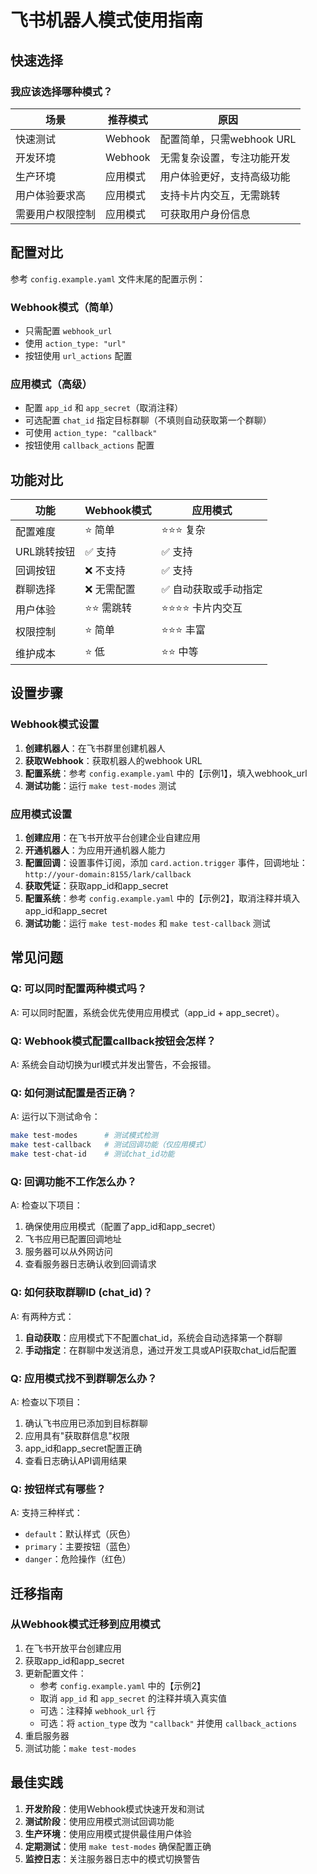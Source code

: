 # 飞书机器人模式使用指南

## 快速选择

### 我应该选择哪种模式？

| 场景 | 推荐模式 | 原因 |
|------|----------|------|
| 快速测试 | Webhook | 配置简单，只需webhook URL |
| 开发环境 | Webhook | 无需复杂设置，专注功能开发 |
| 生产环境 | 应用模式 | 用户体验更好，支持高级功能 |
| 用户体验要求高 | 应用模式 | 支持卡片内交互，无需跳转 |
| 需要用户权限控制 | 应用模式 | 可获取用户身份信息 |

## 配置对比

参考 `config.example.yaml` 文件末尾的配置示例：

### Webhook模式（简单）
- 只需配置 `webhook_url`
- 使用 `action_type: "url"`
- 按钮使用 `url_actions` 配置

### 应用模式（高级）
- 配置 `app_id` 和 `app_secret`（取消注释）
- 可选配置 `chat_id` 指定目标群聊（不填则自动获取第一个群聊）
- 可使用 `action_type: "callback"`
- 按钮使用 `callback_actions` 配置

## 功能对比

| 功能 | Webhook模式 | 应用模式 |
|------|-------------|----------|
| 配置难度 | ⭐ 简单 | ⭐⭐⭐ 复杂 |
| URL跳转按钮 | ✅ 支持 | ✅ 支持 |
| 回调按钮 | ❌ 不支持 | ✅ 支持 |
| 群聊选择 | ❌ 无需配置 | ✅ 自动获取或手动指定 |
| 用户体验 | ⭐⭐ 需跳转 | ⭐⭐⭐⭐ 卡片内交互 |
| 权限控制 | ⭐ 简单 | ⭐⭐⭐ 丰富 |
| 维护成本 | ⭐ 低 | ⭐⭐ 中等 |

## 设置步骤

### Webhook模式设置
1. **创建机器人**：在飞书群里创建机器人
2. **获取Webhook**：获取机器人的webhook URL
3. **配置系统**：参考 `config.example.yaml` 中的【示例1】，填入webhook_url
4. **测试功能**：运行 `make test-modes` 测试

### 应用模式设置
1. **创建应用**：在飞书开放平台创建企业自建应用
2. **开通机器人**：为应用开通机器人能力
3. **配置回调**：设置事件订阅，添加 `card.action.trigger` 事件，回调地址：`http://your-domain:8155/lark/callback`
4. **获取凭证**：获取app_id和app_secret
5. **配置系统**：参考 `config.example.yaml` 中的【示例2】，取消注释并填入app_id和app_secret
6. **测试功能**：运行 `make test-modes` 和 `make test-callback` 测试

## 常见问题

### Q: 可以同时配置两种模式吗？
A: 可以同时配置，系统会优先使用应用模式（app_id + app_secret）。

### Q: Webhook模式配置callback按钮会怎样？
A: 系统会自动切换为url模式并发出警告，不会报错。

### Q: 如何测试配置是否正确？
A: 运行以下测试命令：
```bash
make test-modes      # 测试模式检测
make test-callback   # 测试回调功能（仅应用模式）
make test-chat-id    # 测试chat_id功能
```

### Q: 回调功能不工作怎么办？
A: 检查以下项目：
1. 确保使用应用模式（配置了app_id和app_secret）
2. 飞书应用已配置回调地址
3. 服务器可以从外网访问
4. 查看服务器日志确认收到回调请求

### Q: 如何获取群聊ID (chat_id)？
A: 有两种方式：
1. **自动获取**：应用模式下不配置chat_id，系统会自动选择第一个群聊
2. **手动指定**：在群聊中发送消息，通过开发工具或API获取chat_id后配置

### Q: 应用模式找不到群聊怎么办？
A: 检查以下项目：
1. 确认飞书应用已添加到目标群聊
2. 应用具有"获取群信息"权限
3. app_id和app_secret配置正确
4. 查看日志确认API调用结果

### Q: 按钮样式有哪些？
A: 支持三种样式：
- `default`：默认样式（灰色）
- `primary`：主要按钮（蓝色）
- `danger`：危险操作（红色）

## 迁移指南

### 从Webhook模式迁移到应用模式
1. 在飞书开放平台创建应用
2. 获取app_id和app_secret
3. 更新配置文件：
   - 参考 `config.example.yaml` 中的【示例2】
   - 取消 `app_id` 和 `app_secret` 的注释并填入真实值
   - 可选：注释掉 `webhook_url` 行
   - 可选：将 `action_type` 改为 `"callback"` 并使用 `callback_actions`
4. 重启服务器
5. 测试功能：`make test-modes`

## 最佳实践

1. **开发阶段**：使用Webhook模式快速开发和测试
2. **测试阶段**：使用应用模式测试回调功能
3. **生产环境**：使用应用模式提供最佳用户体验
4. **定期测试**：使用 `make test-modes` 确保配置正确
5. **监控日志**：关注服务器日志中的模式切换警告